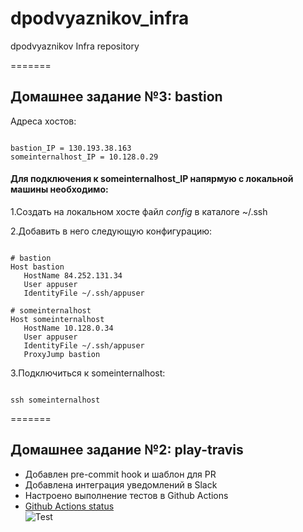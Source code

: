 # dpodvyaznikov_infra
dpodvyaznikov Infra repository

=======
## Домашнее задание №3: bastion

Адреса хостов:

```shell

bastion_IP = 130.193.38.163
someinternalhost_IP = 10.128.0.29
```
#### Для подключения к someinternalhost_IP напярмую с локальной машины необходимо:

1.Создать на локальном хосте файл *config* в каталоге ~/.ssh

2.Добавить в него следующую конфигурацию:

```shell

# bastion
Host bastion
   HostName 84.252.131.34
   User appuser
   IdentityFile ~/.ssh/appuser

# someinternalhost
Host someinternalhost
   HostName 10.128.0.34
   User appuser
   IdentityFile ~/.ssh/appuser
   ProxyJump bastion

```

3.Подключиться к someinternalhost:

```shell

ssh someinternalhost

```

=======
## Домашнее задание №2: play-travis
* Добавлен pre-commit hook и шаблон для PR
* Добавлена интеграция уведомлений в Slack
* Настроено выполнение тестов в Github Actions
* [Github Actions status](https://github.com/Otus-DevOps-2021-05/dpodvyaznikov_infra/actions/workflows/run-tests.yml) <br>
![Test](https://github.com/Otus-DevOps-2021-05/dpodvyaznikov_infra/actions/workflows/run-tests.yml/badge.svg)<br>
